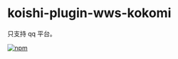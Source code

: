 # koishi-plugin-wws-kokomi

只支持 qq 平台。

[![npm](https://img.shields.io/npm/v/koishi-plugin-wws-kokomi?style=flat-square)](https://www.npmjs.com/package/koishi-plugin-wws-kokomi)


